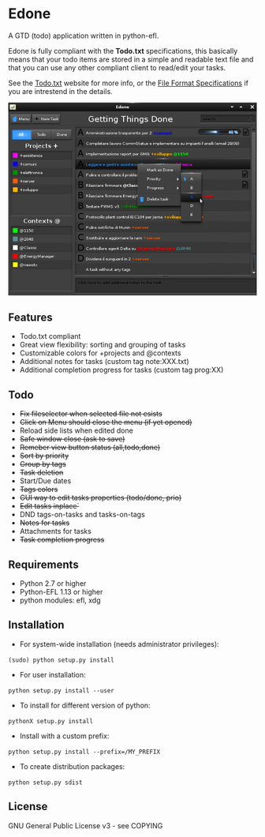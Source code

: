 
Edone
=====

A GTD (todo) application written in python-efl.

Edone is fully compliant with the **Todo.txt** specifications, this basically
means that your todo items are stored in a simple and readable text file and
that you can use any other compliant client to read/edit your tasks.

See the [Todo.txt](http://todotxt.com) website for more info, or the
[File Format Specifications](https://github.com/ginatrapani/todo.txt-cli/wiki/The-Todo.txt-Format)
if you are intrestend in the details.

![Screenshot](https://github.com/davemds/edone/blob/master/data/screenshot.png)

## Features ##

* Todo.txt compliant
* Great view flexibility: sorting and grouping of tasks
* Customizable colors for +projects and @contexts
* Additional notes for tasks (custom tag note:XXX.txt)
* Additional completion progress for tasks (custom tag prog:XX)

## Todo ##
* ~~Fix fileselector when selected file not esists~~
* ~~Click on Menu should close the menu (if yet opened)~~
* Reload side lists when edited done
* ~~Safe window close (ask to save)~~
* ~~Remeber view button status (all,todo,done)~~
* ~~Sort by priority~~
* ~~Group by tags~~
* ~~Task deletion~~
* Start/Due dates
* ~~Tags colors~~
* ~~GUI way to edit tasks properties (todo/done, prio)~~
* ~~Edit tasks inplace`~~
* DND tags-on-tasks and tasks-on-tags
* ~~Notes for tasks~~
* Attachments for tasks
* ~~Task completion progress~~

## Requirements ##

* Python 2.7 or higher
* Python-EFL 1.13 or higher
* python modules: efl, xdg


## Installation ##

* For system-wide installation (needs administrator privileges):

 `(sudo) python setup.py install`

* For user installation:

 `python setup.py install --user`

* To install for different version of python:

 `pythonX setup.py install`

* Install with a custom prefix:

 `python setup.py install --prefix=/MY_PREFIX`

* To create distribution packages:

 `python setup.py sdist`


## License ##

GNU General Public License v3 - see COPYING
